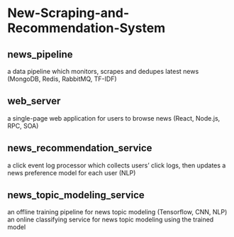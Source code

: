 # New-Scraping-and-Recommendation-System

## news_pipeline
a data pipeline which monitors, scrapes and dedupes latest news
(MongoDB, Redis, RabbitMQ, TF-IDF)

## web_server
a single-page web application for users to browse news 
(React, Node.js, RPC, SOA)

## news_recommendation_service
a click event log processor which collects users’ click logs, then updates a news preference model for each user 
(NLP)

## news_topic_modeling_service
an offline training pipeline for news topic modeling
(Tensorflow, CNN, NLP)
an online classifying service for news topic modeling using the trained model
